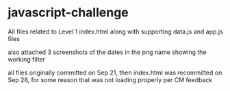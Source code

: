 # javascript-challenge

All files related to Level 1
index.html along with supporting data.js and app.js files

also attached 3 screenshots of the dates in the png name showing the working filter

all files originally committed on Sep 21, then index.html was recommitted on Sep 28, for some reason that was not loading properly per CM feedback
